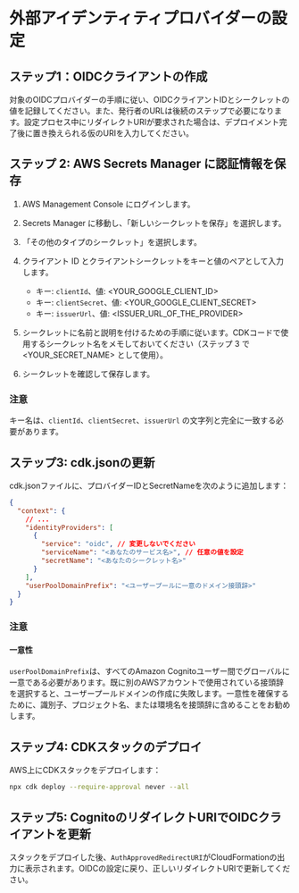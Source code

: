 # 外部アイデンティティプロバイダーの設定

## ステップ1：OIDCクライアントの作成

対象のOIDCプロバイダーの手順に従い、OIDCクライアントIDとシークレットの値を記録してください。また、発行者のURLは後続のステップで必要になります。設定プロセス中にリダイレクトURIが要求された場合は、デプロイメント完了後に置き換えられる仮のURIを入力してください。

## ステップ 2: AWS Secrets Manager に認証情報を保存

1. AWS Management Console にログインします。
2. Secrets Manager に移動し、「新しいシークレットを保存」を選択します。
3. 「その他のタイプのシークレット」を選択します。
4. クライアント ID とクライアントシークレットをキーと値のペアとして入力します。

   - キー: `clientId`、値: <YOUR_GOOGLE_CLIENT_ID>
   - キー: `clientSecret`、値: <YOUR_GOOGLE_CLIENT_SECRET>
   - キー: `issuerUrl`、値: <ISSUER_URL_OF_THE_PROVIDER>

5. シークレットに名前と説明を付けるための手順に従います。CDKコードで使用するシークレット名をメモしておいてください（ステップ 3 で <YOUR_SECRET_NAME> として使用）。
6. シークレットを確認して保存します。

### 注意

キー名は、`clientId`、`clientSecret`、`issuerUrl` の文字列と完全に一致する必要があります。

## ステップ3: cdk.jsonの更新

cdk.jsonファイルに、プロバイダーIDとSecretNameを次のように追加します：

```json
{
  "context": {
    // ...
    "identityProviders": [
      {
        "service": "oidc", // 変更しないでください
        "serviceName": "<あなたのサービス名>", // 任意の値を設定
        "secretName": "<あなたのシークレット名>"
      }
    ],
    "userPoolDomainPrefix": "<ユーザープールに一意のドメイン接頭辞>"
  }
}
```

### 注意

#### 一意性

`userPoolDomainPrefix`は、すべてのAmazon Cognitoユーザー間でグローバルに一意である必要があります。既に別のAWSアカウントで使用されている接頭辞を選択すると、ユーザープールドメインの作成に失敗します。一意性を確保するために、識別子、プロジェクト名、または環境名を接頭辞に含めることをお勧めします。

## ステップ4: CDKスタックのデプロイ

AWS上にCDKスタックをデプロイします：

```sh
npx cdk deploy --require-approval never --all
```

## ステップ5: CognitoのリダイレクトURIでOIDCクライアントを更新

スタックをデプロイした後、`AuthApprovedRedirectURI`がCloudFormationの出力に表示されます。OIDCの設定に戻り、正しいリダイレクトURIで更新してください。